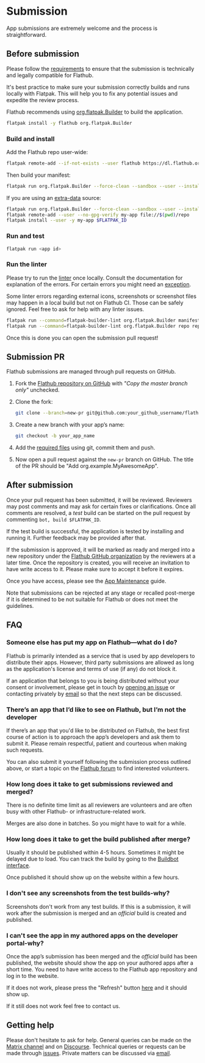 # Submission

App submissions are extremely welcome and the process is straightforward.

## Before submission

Please follow the [requirements](/docs/for-app-authors/requirements) to
ensure that the submission is technically and legally compatible for
Flathub.

It's best practice to make sure your submission correctly builds and runs
locally with Flatpak. This will help you to fix any potential issues and
expedite the review process.

Flathub recommends using [org.flatpak.Builder](https://github.com/flathub/org.flatpak.Builder)
to build the application.

```bash
flatpak install -y flathub org.flatpak.Builder
```

### Build and install

Add the Flathub repo user-wide:

   ```bash
   flatpak remote-add --if-not-exists --user flathub https://dl.flathub.org/repo/flathub.flatpakrepo
   ```

Then build your manifest:

   ```bash
   flatpak run org.flatpak.Builder --force-clean --sandbox --user --install --install-deps-from=flathub --ccache --mirror-screenshots-url=https://dl.flathub.org/media/ --repo=repo builddir <manifest>
   ```

   If you are using an [extra-data](https://docs.flatpak.org/en/latest/module-sources.html#extra-data) source:

   ```bash
   flatpak run org.flatpak.Builder --force-clean --sandbox --user --install-deps-from=flathub --ccache --mirror-screenshots-url=https://dl.flathub.org/media/ --repo=repo builddir <manifest>
   flatpak remote-add --user --no-gpg-verify my-app file://$(pwd)/repo
   flatpak install --user -y my-app $FLATPAK_ID
   ```

### Run and test

   ```bash
   flatpak run <app id>
   ```

### Run the linter

   Please try to run the [linter](/docs/for-app-authors/linter) once
   locally. Consult the documentation for explanation of the errors. For
   certain errors you might need an [exception](/docs/for-app-authors/linter#exceptions).

   Some linter errors regarding external icons, screenshots or screenshot
   files may happen in a local build but not on Flathub CI. Those can be
   safely ignored. Feel free to ask for help with any linter issues.

   ```bash
   flatpak run --command=flatpak-builder-lint org.flatpak.Builder manifest <manifest>
   flatpak run --command=flatpak-builder-lint org.flatpak.Builder repo repo
   ```

Once this is done you can open the submission pull request!

## Submission PR

Flathub submissions are managed through pull requests on GitHub.

1. Fork the [Flathub repository on GitHub](https://github.com/flathub/flathub/fork) with _"Copy the master branch only"_ unchecked.
2. Clone the fork:
   ```bash
   git clone --branch=new-pr git@github.com:your_github_username/flathub.git && cd flathub
   ```
3. Create a new branch with your app’s name:
   ```bash
   git checkout -b your_app_name
   ```
4. Add the [required files](/docs/for-app-authors/requirements#required-files)
   using git, commit them and push.

5. Now open a pull request against the `new-pr` branch on GitHub.
   The title of the PR should be "Add org.example.MyAwesomeApp".

## After submission

Once your pull request has been submitted, it will be reviewed. Reviewers
may post comments and may ask for certain fixes or clarifications. Once
all comments are resolved, a _test_ build can be started on the pull
request by commenting `bot, build $FLATPAK_ID`.

If the test build is successful, the application is tested by installing
and running it. Further feedback may be provided after that.

If the submission is approved, it will be marked as ready and
merged into a new repository under the [Flathub GitHub organization](https://github.com/flathub/)
by the reviewers at a later time. Once the repository is created, you
will receive an invitation to have write access to it. Please make sure
to accept it before it expires.

Once you have access, please see the [App Maintenance](/docs/for-app-authors/maintenance)
guide.

Note that submissions can be rejected at any stage or recalled post-merge
if it is determined to be not suitable for Flathub or does not meet the
guidelines.

## FAQ

### Someone else has put my app on Flathub—what do I do?

Flathub is primarily intended as a service that is used by app developers
to distribute their apps. However, third party submissions are allowed
as long as the application's license and terms of use (if any) do not block it.

If an application that belongs to you is being distributed without your
consent or involvement, please get in touch by [opening an issue](https://github.com/flathub/flathub/issues/new)
or contacting privately by [email](mailto:admins@flathub.org) so that
the next steps can be discussed.

### There’s an app that I’d like to see on Flathub, but I’m not the developer

If there’s an app that you'd like to be distributed on Flathub, the
best first course of action is to approach the app’s developers and ask
them to submit it. Please remain respectful, patient and courteous when
making such requests.

You can also submit it yourself following the submission process
outlined above, or start a topic on the
[Flathub forum](https://discourse.flathub.org/c/requests/5) to find
interested volunteers.

### How long does it take to get submissions reviewed and merged?

There is no definite time limit as all reviewers are volunteers and
are often busy with other Flathub- or infrastructure-related work.

Merges are also done in batches. So you might have to wait for a while.

### How long does it take to get the build published after merge?

Usually it should be published within 4-5 hours. Sometimes it might be
delayed due to load. You can track the build by going to the
[Buildbot interface](https://flathub.org/builds).

Once published it should show up on the website within a few hours.

### I don't see any screenshots from the test builds-why?

Screenshots don't work from any test builds. If this is a submission, it
will work after the submission is merged and an _official_ build is
created and published.

### I can't see the app in my authored apps on the developer portal-why?

Once the app’s submission has been merged and the _official_ build has been
published, the website should show the app on your authored apps after a short
time.  You need to have write access to the Flathub app repository and log in
to the website.

If it does not work, please press the "Refresh" button [here](https://flathub.org/developer-portal)
and it should show up.

If it still does not work feel free to contact us.

## Getting help

Please don't hesitate to ask for help. General queries can be made on the
[Matrix channel](https://matrix.to/#/#flathub:matrix.org) and on
[Discourse](https://discourse.flathub.org/). Technical queries or
requests can be made through
[issues](https://github.com/flathub/flathub/issues/new). Private matters
can be discussed via [email](mailto:admins@flathub.org).
